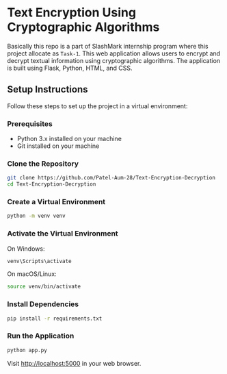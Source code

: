 # Text Encryption Using Cryptographic Algorithms
Basically this repo is a part of SlashMark internship program where this project allocate as `Task-1`. This web application allows users to encrypt and decrypt textual information using cryptographic algorithms. The application is built using Flask, Python, HTML, and CSS.

## Setup Instructions
Follow these steps to set up the project in a virtual environment:

### Prerequisites
- Python 3.x installed on your machine
- Git installed on your machine

### Clone the Repository
```bash
git clone https://github.com/Patel-Aum-28/Text-Encryption-Decryption
cd Text-Encryption-Decryption
```

### Create a Virtual Environment
```bash
python -m venv venv
```

### Activate the Virtual Environment
On Windows:
```bash
venv\Scripts\activate
```

On macOS/Linux:
```bash
source venv/bin/activate
```

### Install Dependencies
```bash
pip install -r requirements.txt
```

### Run the Application
```bash
python app.py
```
Visit [http://localhost:5000](http://localhost:5000) in your web browser.

